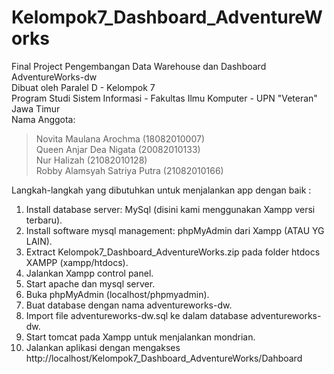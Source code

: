 # Kelompok7_Dashboard_AdventureWorks

Final Project Pengembangan Data Warehouse dan Dashboard AdventureWorks-dw  
Dibuat oleh Paralel D - Kelompok 7  
Program Studi Sistem Informasi - Fakultas Ilmu Komputer - UPN "Veteran" Jawa Timur  
Nama Anggota:  
> Novita Maulana Arochma        (18082010007)  
> Queen Anjar Dea Nigata        (20082010133)  
> Nur Halizah                   (21082010128)  
> Robby Alamsyah Satriya Putra  (21082010166)

Langkah-langkah yang dibutuhkan untuk menjalankan app dengan baik :
1. Install database server: MySql (disini kami menggunakan Xampp versi terbaru).
2. Install software mysql management: phpMyAdmin dari Xampp (ATAU YG LAIN).
3. Extract Kelompok7_Dashboard_AdventureWorks.zip pada folder htdocs XAMPP (xampp/htdocs).
4. Jalankan Xampp control panel.
5. Start apache dan mysql server.
6. Buka phpMyAdmin (localhost/phpmyadmin).
7. Buat database dengan nama adventureworks-dw.
8. Import file adventureworks-dw.sql ke dalam database adventureworks-dw.
9. Start tomcat pada Xampp untuk menjalankan mondrian.
10. Jalankan aplikasi dengan mengakses http://localhost/Kelompok7_Dashboard_AdventureWorks/Dahboard

